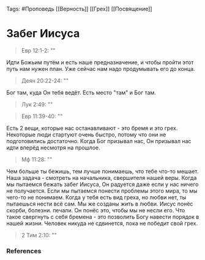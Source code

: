 Tags: #Проповедь
[[Верность]]
[[Грех]]
[[Посвящение]]
# Забег Иисуса

> Евр 12:1-2: ""

Идти Божьим путём и есть наше предназначение, и чтобы пройти этот путь нам нужен план.
Уже сейчас нам надо продумывать его до конца.

> Деян 20:22-24: ""

Бог там, куда Он тебя ведёт. Есть место \"там\" и Бог там.

> Лук 2:49: ""

> Евр 11:39-40: ""

Есть 2 вещи, которые нас останавливают - это бремя и это грех.
Некоторые люди стартуют очень быстро, потому что они не подготовились достаточно.
Когда Бог призывал нас, Он призывал нас идти вперёд несмотря на прошлое.

> Мф 11:28: ""

Чем больше ты бежишь, тем лучше понимаешь, что тебе что-то мешает.
Наша задача - смотреть на начальника, свершителя нашей веры. Когда мы пытаемся бежать забег Иисуса, Он радуется даже если у нас ничего не получается.
Если мы пытаемся понести проблемы этого мира, то мы чего-то не понимаем.
Когда у тебя есть вид греха, но любви нет, ты пытаешься нести всё сам. Мы же созданы жить в любви. Иисус понёс скорби, болезни. печали. Он понёс это, чтобы мы не несли его.
Что такое свергнуть с себя бремена - это позволить Богу навести порядок в нашей жизни. 
Человек никуда не сдвинется, пока не победит свой грех.

> 2 Тим 2:10: ""

### References